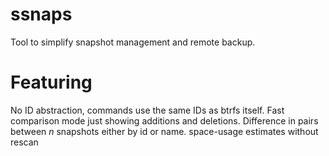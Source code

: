 # ssnaps
Tool to simplify snapshot management and remote backup.

# Featuring
No ID abstraction, commands use the same IDs as btrfs itself.
Fast comparison mode just showing additions and deletions.
Difference in pairs between _n_ snapshots either by id or name.
space-usage estimates without rescan
